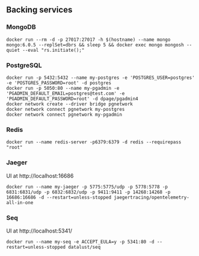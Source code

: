 ## Backing services

### MongoDB
```
docker run --rm -d -p 27017:27017 -h $(hostname) --name mongo mongo:6.0.5 --replSet=dbrs && sleep 5 && docker exec mongo mongosh --quiet --eval "rs.initiate();"
```

### PostgreSQL
```
docker run -p 5432:5432 --name my-postgres -e 'POSTGRES_USER=postgres' -e 'POSTGRES_PASSWORD=root' -d postgres
docker run -p 5050:80 --name my-pgadmin -e 'PGADMIN_DEFAULT_EMAIL=postgres@test.com' -e 'PGADMIN_DEFAULT_PASSWORD=root' -d dpage/pgadmin4
docker network create --driver bridge pgnetwork
docker network connect pgnetwork my-postgres
docker network connect pgnetwork my-pgadmin
```

### Redis
```
docker run --name redis-server -p6379:6379 -d redis --requirepass "root"
```

### Jaeger
UI at http://localhost:16686
```
docker run --name my-jaeger -p 5775:5775/udp -p 5778:5778 -p 6831:6831/udp -p 6832:6832/udp -p 9411:9411 -p 14268:14268 -p 16686:16686 -d --restart=unless-stopped jaegertracing/opentelemetry-all-in-one
```

### Seq
UI at http://localhost:5341/
```
docker run --name my-seq -e ACCEPT_EULA=y -p 5341:80 -d --restart=unless-stopped datalust/seq
```